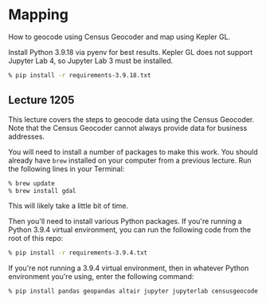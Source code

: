 # Mapping

How to geocode using Census Geocoder and map using Kepler GL.

Install Python 3.9.18 via pyenv for best results. Kepler GL does not support Jupyter Lab 4, so Jupyter Lab 3 must be installed.

```sh
% pip install -r requirements-3.9.18.txt
```


## Lecture 1205

This lecture covers the steps to geocode data using the Census Geocoder. Note that the Census Geocoder cannot always provide data for business addresses.

You will need to install a number of packages to make this work. You should already have `brew` installed on your computer from a previous lecture. Run the following lines in your Terminal:

```sh
% brew update
% brew install gdal
```

This will likely take a little bit of time.

Then you'll need to install various Python packages. If you're running a Python 3.9.4 virtual environment, you can run the following code from the root of this repo:

```sh
% pip install -r requirements-3.9.4.txt
```

If you're not running a 3.9.4 virtual environment, then in whatever Python environment you're using, enter the following command:

```sh
% pip install pandas geopandas altair jupyter jupyterlab censusgeocode rtree pygeos
```
